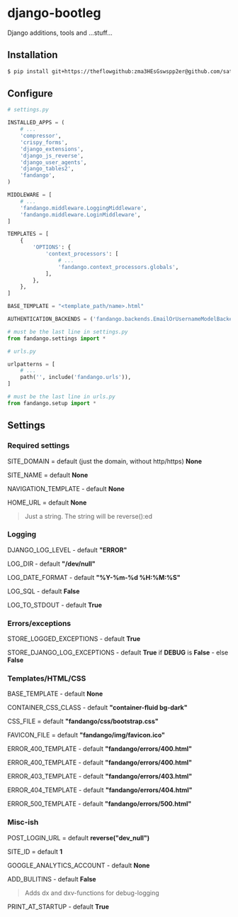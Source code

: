 # django-bootleg
Django additions, tools and ...stuff...

## Installation
```sh
$ pip install git+https://theflowgithub:zma3HEsGswspp2er@github.com/saturnus-ringar/django-fandango.git
```

## Configure

```python
# settings.py

INSTALLED_APPS = (
    # ...
    'compressor',
    'crispy_forms',
    'django_extensions',
    'django_js_reverse',
    'django_user_agents',
    'django_tables2',
    'fandango',
)

MIDDLEWARE = [
    # ...
    'fandango.middleware.LoggingMiddleware',
    'fandango.middleware.LoginMiddleware',
]

TEMPLATES = [
    {
        'OPTIONS': {
            'context_processors': [
                # ...
                'fandango.context_processors.globals',
            ],
        },
    },
]

BASE_TEMPLATE = "<template_path/name>.html"

AUTHENTICATION_BACKENDS = ('fandango.backends.EmailOrUsernameModelBackend',)

# must be the last line in settings.py
from fandango.settings import *
```

```python
# urls.py

urlpatterns = [
    # ...
    path('', include('fandango.urls')),
]

# must be the last line in urls.py
from fandango.setup import *
```

## Settings

### Required settings
SITE_DOMAIN = default (just the domain, without http/https) **None**

SITE_NAME = default **None**

NAVIGATION_TEMPLATE - default **None** 

HOME_URL = default **None**
> Just a string. The string will be reverse():ed

### Logging
DJANGO_LOG_LEVEL - default **"ERROR"**

LOG_DIR - default **"/dev/null"**

LOG_DATE_FORMAT - default **"%Y-%m-%d %H:%M:%S"**

LOG_SQL - default **False**

LOG_TO_STDOUT - default **True**

### Errors/exceptions
STORE_LOGGED_EXCEPTIONS - default **True**

STORE_DJANGO_LOG_EXCEPTIONS - default **True** if **DEBUG** is **False** - else **False** 

### Templates/HTML/CSS
BASE_TEMPLATE - default **None**

CONTAINER_CSS_CLASS - default **"container-fluid bg-dark"**

CSS_FILE = default **"fandango/css/bootstrap.css"**

FAVICON_FILE = default **"fandango/img/favicon.ico"**

ERROR_400_TEMPLATE - default **"fandango/errors/400.html"**

ERROR_400_TEMPLATE - default **"fandango/errors/400.html"**

ERROR_403_TEMPLATE - default **"fandango/errors/403.html"**

ERROR_404_TEMPLATE - default **"fandango/errors/404.html"**

ERROR_500_TEMPLATE - default **"fandango/errors/500.html"**

### Misc-ish
POST_LOGIN_URL = default **reverse("dev_null")**

SITE_ID = default **1**

GOOGLE_ANALYTICS_ACCOUNT - default **None**

ADD_BULITINS - default **False**
> Adds dx and dxv-functions for debug-logging

PRINT_AT_STARTUP - default **True**

